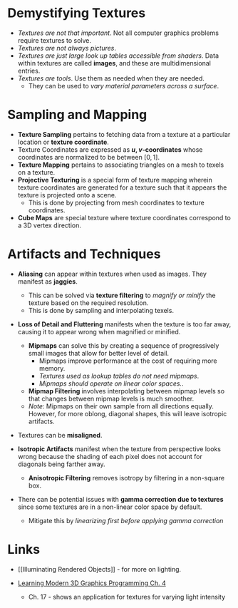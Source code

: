 # Demystifying Textures
* *Textures are not that important*. Not all computer graphics problems require textures to solve.
* *Textures are not always  pictures*. 
* *Textures are just large look up tables accessible from shaders*. Data within textures are called **images**, and these are multidimensional entries.
* *Textures are tools*. Use them as needed when they are needed.
	* They can be used to *vary material parameters across a surface*.
# Sampling and Mapping
* **Texture Sampling** pertains to fetching data from a texture at a particular location or **texture coordinate**.
* Texture Coordinates are expressed as **$u,v$-coordinates** whose coordinates are normalized to be between $[0,1]$.
* **Texture Mapping** pertains to associating triangles on a mesh to texels on a texture.
* **Projective Texturing** is a special form of texture mapping wherein texture coordinates are generated for a texture such that it appears the texture is projected onto a scene.
	* This is done by projecting from mesh coordinates to texture coordinates.
* **Cube Maps** are special texture where texture coordinates correspond to a 3D vertex direction.
# Artifacts and Techniques
* **Aliasing** can appear within textures when used as images. They manifest as **jaggies**. 
	* This can be solved via **texture filtering** to *magnify or minify* the texture based on the required resolution.
	* This is done by sampling and interpolating texels.
* **Loss of Detail and Fluttering** manifests when the texture is too far away, causing it to appear wrong when magnified or minified.
	* **Mipmaps** can solve this by creating a sequence of progressively small images that allow for better level of detail.
		* Mipmaps improve performance at the cost of requiring more memory.
		* *Textures used as lookup tables do not need mipmaps*.
		* *Mipmaps should operate on linear color spaces.*.
	* **Mipmap Filtering** involves interpolating between mipmap levels so that changes between mipmap levels is much smoother.
	* *Note*: Mipmaps on their own sample from all directions equally. However, for more oblong, diagonal shapes, this will leave isotropic artifacts.

* Textures can be **misaligned**.
* **Isotropic Artifacts** manifest when the texture from perspective looks wrong because the shading of each pixel does not account for diagonals being farther away.
	* **Anisotropic Filtering** removes isotropy by filtering in a non-square box.
* There can be potential issues with **gamma correction due to textures** since some textures are in a non-linear color space by default.
	* Mitigate this by *linearizing first before applying gamma correction*

# Links
* [[Illuminating Rendered Objects]] - for more on lighting.

* [Learning Modern 3D Graphics Programming Ch. 4](https://paroj.github.io/gltut/index.html) 
	* Ch. 17 - shows an application for textures for varying light intensity
